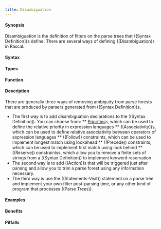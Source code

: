 ```yaml
---
title: Disambiguation
---
```


#### Synopsis

Disambiguation is the definition of filters on the parse trees that ((Syntax Definition))s define. 
There are several ways of defining ((Disambiguation)) in Rascal.

#### Syntax

#### Types

#### Function

#### Description

There are generally three ways of removing ambiguity from parse forests that are produced by parsers generated from ((Syntax Definition))s.

*  The first way is to add disambiguation declarations to the ((Syntax Definition)). You can choose from:
   **  [Priorities]((Declarations-Priority))s, which can be used to define the relative priority in expression languages
   **  ((Associativity))s, which can be used to define relative associativity between operators of 
       expression languages
   **  ((Follow)) constraints, which can be used to implement longest match using lookahead
   **  ((Precede)) constraints, which can be used to implement first match using look behind
   **  ((Reserve)) constraintss, which allow you to remove a finite sets of strings from a ((Syntax Definition))
       to implement keyword reservation
*  The second way is to add ((Action))s that will be triggered just after parsing and allow you to trim a parse forest 
   using any information necessary.
*  The third way is use the ((Statements-Visit)) statement on a parse tree and implement your own filter post-parsing time, 
   or any other kind of program that processes ((Parse Trees)).

#### Examples

#### Benefits

#### Pitfalls

